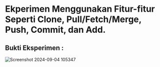 # Ekperimen Menggunakan Fitur-fitur Seperti Clone, Pull/Fetch/Merge, Push, Commit, dan Add.

## Bukti Eksperimen :

![Screenshot 2024-09-04 105347](https://github.com/user-attachments/assets/7d66fdf4-0263-4e0b-9aa7-f439ba562b4f)
